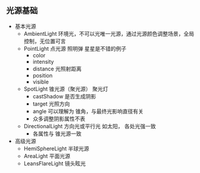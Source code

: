 ## 光源基础
+ 基本光源
    + AmbientLight 环境光，不可以光唯一光源，通过光源颜色调整场景，全局控制，无位置可言
    + PointLight 点光源 照明弹 星星是不错的例子
        + color
        + intensity
        + distance 光照射距离
        + position
        + visible
    + SpotLight 锥光源（聚光源） 聚光灯
        + castShadow 是否生成阴影
        + target 光照方向
        + angle 可以理解为 锥角，与最终光影响直径有关
        + 众多调整阴影属性不表
    + DirectionalLight 方向光或平行光 如太阳， 各处光强一致
        + 各属性与 锥光源一致
+ 高级光源
    + HemiSphereLight 半球光源
    + AreaLight 平面光源
    + LeansFlareLight 镜头眩光